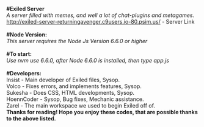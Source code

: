 <b>#Exiled Server</b><br>
<i>A server filled with memes, and well a lot of chat-plugins and metagames.</i><br>
http://exiled-server-returningavenger.c9users.io-80.psim.us/ - Server Link<br>
<br>
<b>#Node Version:</b><br>
<i>This server requires the Node Js Version 6.6.0 or higher</i><br>
<br>
<b>#To start:</b><br>
<i>Use nvm use 6.6.0, after Node 6.6.0 is installed, then type app.js</i><br>
<br>
<b>#Developers:</b><br>
Insist - Main developer of Exiled files, Sysop.<br>
Volco - Fixes errors, and implements features, Sysop.<br>
Sukesha - Does CSS, HTML developments, Sysop.<br>
HoennCoder - Sysop, Bug fixes, Mechanic assistance.
<br>
Zarel - The main workspace we used to begin Exiled off of.<br>
<b>Thanks for reading!  Hope you enjoy these codes, that are possible thanks to the above listed.</b>

